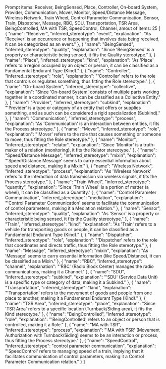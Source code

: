 Prompt items: 
Receiver, BeingSensed, Place, Controller, On-board System, Provider, Communication, Mover, Monitor, Speed/Distance Message, Wireless Network, Train Wheel, Control Parameter Communication, Sensor, Train, Dispatcher, Message, RBC, SDU, Transportation, TSR Area, BeingControlled, MA with TSR, SpeedControl, Channel, 
amout of items: 25
 [
    {
        "name": "Receiver",
        "inferred_stereotype": "event",
        "explanation": "As 'Receiver' is an occurrence or happening that involves data being received, it can be categorized as an event."
    },
    {
        "name": "BeingSensed",
        "inferred_stereotype": "quality",
        "explanation": "Since 'BeingSensed' is a property or characteristic being sensed, it fits the Quality stereotype."
    },
    {
        "name": "Place",
        "inferred_stereotype": "kind",
        "explanation": "As 'Place' refers to a region occupied by an object or person, it can be classified as a Fundamental Endurant Type (Kind)."
    },
    {
        "name": "Controller",
        "inferred_stereotype": "role",
        "explanation": "'Controller' refers to the role that controls or regulates something, thus fitting the Role stereotype."
    },
    {
        "name": "On-board System",
        "inferred_stereotype": "collective",
        "explanation": "Since 'On-board System' consists of multiple parts working together in a coordinated manner, it can be classified as a Collective Entity."
    },
    {
        "name": "Provider",
        "inferred_stereotype": "subkind",
        "explanation": "'Provider' is a type or category of an entity that offers or supplies something, and as such can be considered a rigid specialization (Subkind)."
    },
    {
        "name": "Communication",
        "inferred_stereotype": "process",
        "explanation": "As 'Communication' is an interaction between entities, it fits the Process stereotype."
    },
    {
        "name": "Mover",
        "inferred_stereotype": "role",
        "explanation": "'Mover' refers to the role that causes something or someone to move, thus fitting the Role stereotype."
    },
    {
        "name": "Monitor",
        "inferred_stereotype": "relator",
        "explanation": "Since 'Monitor' is a truth-maker of a relation (monitoring), it fits the Relator stereotype."
    },
    {
        "name": "Speed/Distance Message",
        "inferred_stereotype": "mixin",
        "explanation": "'Speed/Distance Message' seems to carry essential information about speed and distance, making it a Mixin."
    },
    {
        "name": "Wireless Network",
        "inferred_stereotype": "process",
        "explanation": "As 'Wireless Network' refers to the interaction of data transmission via wireless signals, it fits the Process stereotype."
    },
    {
        "name": "Train Wheel",
        "inferred_stereotype": "quantity",
        "explanation": "Since 'Train Wheel' is a portion of matter (a wheel), it can be classified as a Quantity."
    },
    {
        "name": "Control Parameter Communication",
        "inferred_stereotype": "mediation",
        "explanation": "'Control Parameter Communication' seems to facilitate the communication of control parameters, making it a Mediation relation."
    },
    {
        "name": "Sensor",
        "inferred_stereotype": "quality",
        "explanation": "As 'Sensor' is a property or characteristic being sensed, it fits the Quality stereotype."
    },
    {
        "name": "Train",
        "inferred_stereotype": "kind",
        "explanation": "As 'Train' refers to a vehicle for transporting goods or people, it can be classified as a Fundamental Endurant Type (Kind)."
    },
    {
        "name": "Dispatcher",
        "inferred_stereotype": "role",
        "explanation": "'Dispatcher' refers to the role that coordinates and directs traffic, thus fitting the Role stereotype."
    },
    {
        "name": "Message",
        "inferred_stereotype": "mixin",
        "explanation": "As 'Message' seems to carry essential information (like Speed/Distance), it can be classified as a Mixin."
    },
    {
        "name": "RBC",
        "inferred_stereotype": "channel",
        "explanation": "'RBC' (Radio Block Center) manages the radio communications, making it a Channel."
    },
    {
        "name": "SDU",
        "inferred_stereotype": "subkind",
        "explanation": "'SDU' (Service Data Unit) is a specific type or category of data, making it a Subkind."
    },
    {
        "name": "Transportation",
        "inferred_stereotype": "kind",
        "explanation": "'Transportation' refers to the movement of goods and people from one place to another, making it a Fundamental Endurant Type (Kind)."
    },
    {
        "name": "TSR Area",
        "inferred_stereotype": "place",
        "explanation": "Since 'TSR Area' refers to a specific location (Turnback/Siding area), it fits the Kind stereotype."
    },
    {
        "name": "BeingControlled",
        "inferred_stereotype": "role",
        "explanation": "'BeingControlled' refers to an object or person that is controlled, making it a Role."
    },
    {
        "name": "MA with TSR",
        "inferred_stereotype": "process",
        "explanation": "'MA with TSR' (Movement Authorization with Turnback/Siding) seems to be an interaction or process, thus fitting the Process stereotype."
    },
    {
        "name": "SpeedControl",
        "inferred_stereotype": "control parameter communication",
        "explanation": "'SpeedControl' refers to managing speed of a train, implying that it facilitates communication of control parameters, making it a Control Parameter Communication relation."
    }
]
